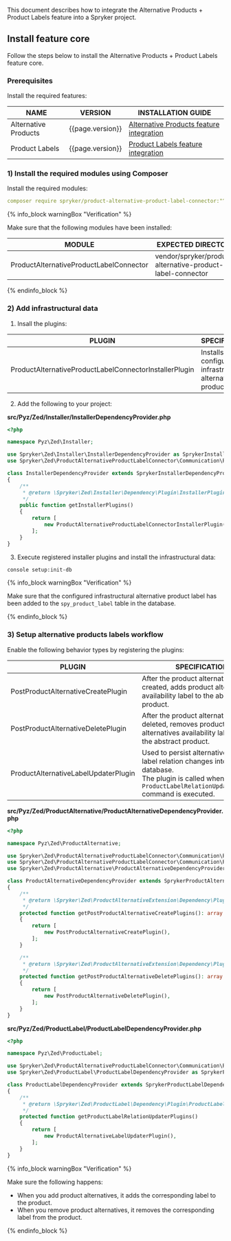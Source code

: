 

This document describes how to integrate the Alternative Products + Product Labels feature into a Spryker project.

## Install feature core

Follow the steps below to install the Alternative Products + Product Labels feature core.

### Prerequisites

Install the required features:

| NAME | VERSION | INSTALLATION GUIDE|
|---|---|---|
|Alternative Products| {{page.version}} | [Alternative Products feature integration](/docs/pbc/all/product-information-management/{{page.version}}/base-shop/install-and-upgrade/install-features/install-the-alternative-products-feature.html)|
|Product Labels| {{page.version}} | [Product Labels feature integration](/docs/pbc/all/product-information-management/{{page.version}}/base-shop/install-and-upgrade/install-features/install-the-product-labels-feature.html)|

### 1) Install the required modules using Composer

Install the required modules:

```yaml
composer require spryker/product-alternative-product-label-connector:"^1.0.0" --update-with-dependencies
```
{% info_block warningBox "Verification" %}

Make sure that the following modules have been installed:

| MODULE | EXPECTED DIRECTORY |
| --- | --- |
| ProductAlternativeProductLabelConnector | vendor/spryker/product-alternative-product-label-connector |

{% endinfo_block %}

### 2) Add infrastructural data

1. Insall the plugins:

| PLUGIN | SPECIFICATION | PREREQUISITES | NAMESPACE |
|---|---|---|---|
|ProductAlternativeProductLabelConnectorInstallerPlugin|Installs the configured infrastructural alternative product labels.|None|Spryker\Zed\ProductAlternativeProductLabelConnector\Communication\Plugin\Installer|

2. Add the following to your project:

**src/Pyz/Zed/Installer/InstallerDependencyProvider.php**

```php   
<?php

namespace Pyz\Zed\Installer;

use Spryker\Zed\Installer\InstallerDependencyProvider as SprykerInstallerDependencyProvider;
use Spryker\Zed\ProductAlternativeProductLabelConnector\Communication\Plugin\Installer\ProductAlternativeProductLabelConnectorInstallerPlugin;

class InstallerDependencyProvider extends SprykerInstallerDependencyProvider
{
	/**
	 * @return \Spryker\Zed\Installer\Dependency\Plugin\InstallerPluginInterface[]
	 */
	public function getInstallerPlugins()
	{
		return [
			new ProductAlternativeProductLabelConnectorInstallerPlugin(),
		];
	}
}
```

3. Execute registered installer plugins and install the infrastructural data:

```bash
console setup:init-db
```

{% info_block warningBox "Verification" %}

Make sure that the configured infrastructural alternative product label has been added to the `spy_product_label` table in the database.

{% endinfo_block %}

### 3) Setup alternative products labels workflow

Enable the following behavior types by registering the plugins:

| PLUGIN | SPECIFICATION | PREREQUISITES | NAMESPACE |
|---|---|---|---|
|PostProductAlternativeCreatePlugin|After the product alternative is created, adds product alternatives availability label to the abstract product.|None|Spryker\Zed\ProductAlternativeProductLabelConnector\Communication\Plugin|
|PostProductAlternativeDeletePlugin|After the product alternative is deleted, removes product alternatives availability label from the abstract product.|None|Spryker\Zed\ProductAlternativeProductLabelConnector\Communication\Plugin|
|ProductAlternativeLabelUpdaterPlugin|Used to persist alternative product label relation changes into the database. <br>The plugin is called when the `ProductLabelRelationUpdaterConsole` command is executed.|None|Spryker\Zed\ProductAlternativeProductLabelConnector\Communication\Plugin|

**src/Pyz/Zed/ProductAlternative/ProductAlternativeDependencyProvider.php**

```php
<?php

namespace Pyz\Zed\ProductAlternative;

use Spryker\Zed\ProductAlternativeProductLabelConnector\Communication\Plugin\PostProductAlternativeCreatePlugin;
use Spryker\Zed\ProductAlternativeProductLabelConnector\Communication\Plugin\PostProductAlternativeDeletePlugin;
use Spryker\Zed\ProductAlternative\ProductAlternativeDependencyProvider as SprykerProductAlternativeDependencyProvider;

class ProductAlternativeDependencyProvider extends SprykerProductAlternativeDependencyProvider
{
    /**
     * @return \Spryker\Zed\ProductAlternativeExtension\Dependency\Plugin\PostProductAlternativeCreatePluginInterface[]
     */
    protected function getPostProductAlternativeCreatePlugins(): array
    {
        return [
            new PostProductAlternativeCreatePlugin(),
        ];
    }

    /**
     * @return \Spryker\Zed\ProductAlternativeExtension\Dependency\Plugin\PostProductAlternativeDeletePluginInterface[]
     */
    protected function getPostProductAlternativeDeletePlugins(): array
    {
        return [
            new PostProductAlternativeDeletePlugin(),
        ];
    }
}
```

**src/Pyz/Zed/ProductLabel/ProductLabelDependencyProvider.php**

```php
<?php

namespace Pyz\Zed\ProductLabel;

use Spryker\Zed\ProductAlternativeProductLabelConnector\Communication\Plugin\ProductAlternativeLabelUpdaterPlugin;
use Spryker\Zed\ProductLabel\ProductLabelDependencyProvider as SprykerProductLabelDependencyProvider;

class ProductLabelDependencyProvider extends SprykerProductLabelDependencyProvider
{
    /**
     * @return \Spryker\Zed\ProductLabel\Dependency\Plugin\ProductLabelRelationUpdaterPluginInterface[]
     */
    protected function getProductLabelRelationUpdaterPlugins()
    {
        return [
            new ProductAlternativeLabelUpdaterPlugin(),
        ];
    }
}
```

{% info_block warningBox "Verification" %}

Make sure the following happens:
- When you add product alternatives, it adds the corresponding label to the product.
- When you remove product alternatives, it removes the corresponding label from the product.

{% endinfo_block %}
